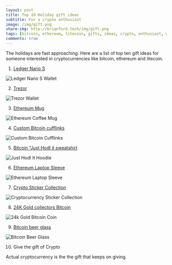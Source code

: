 ```yaml
---
layout: post
title: Top 10 Holiday gift ideas
subtitle: For a crypto enthusiast
image: /img/gift.png
share-img: http://brianford.tech/img/gift.png
tags: [bitcoin, ethereum, litecoin, gifts, ideas, crypto, enthusiast, wallets]
comments: true
---
```


The holidays are fast approaching.
Here are a list of top ten gift ideas for someone interested in cryptocurrencies like bitcoin, ethereum and litecoin.


1. <a href="https://www.ledgerwallet.com/products/ledger-nano-s">Ledger Nano S</a>
<img src="/img/GiftIdeasBlog/ledger.PNG" alt="Ledger Nano S Wallet" >

2. <a href="https://trezor.io/">Trezor</a>
<p></p>
<img src="/img/GiftIdeasBlog/trezor.PNG" alt="Trezor Wallet" >

3. <a href="http://www.cafepress.com/mf/110365679/ethereum-landscape_mugs?productId=71926945">Ethereum Mug</a>
<p></p>
<img src="/img/GiftIdeasBlog/etherMug.PNG" alt="Ethereum Coffee Mug" >

4. <a href="https://www.etsy.com/nz/listing/192778694/cufflink-bitcoin-custom-personalized?awc=10781_1512341729_86fb8c49ce8de37f8d594500fbd91a35&zanpid=10781_1512341729_86fb8c49ce8de37f8d594500fbd91a35&utm_medium=affiliate&utm_source=affiliate_window&utm_campaign=au_buyer&utm_content=349135">Custom Bitcoin cufflinks</a>
<img src="/img/GiftIdeasBlog/btcCufflinks.jpg" alt="Custom Bitcoin Cufflinks" >

5. <a href="https://www.redbubble.com/people/silverspy/works/28214149-just-hodl-it-bitcoin-crypto-currency?grid_pos=64&p=t-shirt&rbs=4a137d7e-92d3-4322-a7ce-55dbd38573db&ref=shop_grid&style=mhoodie">Bitcoin "Just Hodl it sweatshirt</a>
<img src="/img/GiftIdeasBlog/hodlHoodie.jpg" alt="Just Hodl It Hoodie" >

6. <a href="https://www.redbubble.com/people/mayangputri/works/26546852-ethereum?grid_pos=1&p=laptop-sleeve&rbs=cc194d47-c534-43c3-ade1-d5ac53e5b0a0&ref=shop_grid">Ethereum Laptop Sleeve</a>
<img src="/img/GiftIdeasBlog/etherLaptopSleeve.PNG" alt="Ethereum Laptop Sleeve" >

7. <a href="https://www.redbubble.com/people/lukepeek/works/28883752-cryptocurrency-collection-1?grid_pos=41&p=sticker&rbs=62f8e42f-43ed-4ccd-a88f-7e6737a4d223&ref=shop_grid">Crypto Sticker Collection</a>
<img src="/img/GiftIdeasBlog/stickerCollection.jpg" alt="Cryptocurrency Sticker Collection" >

8. <a href="https://www.etsy.com/nz/listing/548839791/bitcoin-24k-gold-coated-with-certificate?awc=10781_1512342194_f0c86a9f5d7f858aba2ff5f1a80b7d57&zanpid=10781_1512342194_f0c86a9f5d7f858aba2ff5f1a80b7d57&utm_medium=affiliate&utm_source=affiliate_window&utm_campaign=au_buyer&utm_content=349135">24K Gold collectors Bitcoin</a>
<img src="/img/GiftIdeasBlog/24kGoldCoin.jpg" alt="24k Gold Bitcoin Coin" >

9. <a href="http://www.cafepress.com/+,1473715948?utm_medium=cpc&utm_source=pla-google&utm_campaign=627067101-d-c&utm_content=26999413930-adid-90668548450&utm_term=pla-71729556610-pid-1473715948&gclid=CjwKCAiA3o7RBRBfEiwAZMtSCZEJ-Xbn_w8chPhRONBcPedlLxcewfdgCnBrUwAODLGwZepsdCh1rBoCWgQQAvD_BwE">Bitcoin beer glass</a>
<p></p>
<img src="/img/GiftIdeasBlog/btcBeerGlass.jpg" alt="Bitcoin Beer Glass" >

10. Give the gift of Crypto

Actual cryptocurrency is the the gift that keeps on giving.